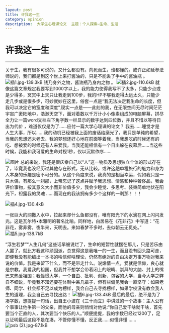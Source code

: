 ```yaml
---
layout: post
title: 许我这一生
category: opinion
description:  大学生心理课论文  主题：个人探索—生命、生活
---
```

 
 # 许我这一生
 ---


  关于生，我有很多可说的，又什么都没有。向死而生，谁都懂的。或许正如延参法师说的，我们都是到这个世上来打酱油的，只是不能丢了手中的酱油瓶 。 
![插1.jpg-139.3kB][1]
 钱乃身外之物，酱油瓶乃身内之物 。 
![插2.jpg-110.6kB][2]
 就像这篇文章规定我要写到1000字以上，我的能力使得我写不了太多，只能少点或是少得多，冥冥中上天只让我走到100步，我的HP不够我走得太远太久，只能少走几步或是很多步，可妙就妙在这里，俗套一点是“我无法决定我生命的长度，但我可以决定它的宽度和深度”,现实一点是——此刻的我，在无限空间无尽时间茫茫宇宙广袤陆地中，浩渺天空下，面对着数以千万计小小像素组成的电脑屏幕，拼尽全力让一篇word文档左下角字数一栏显示的数字达到四位数，并且不惜以等待日出为代价  ，难道仅仅是为了……应付一篇大学心理课的论文？  我去……睡觉才是人生大事，所以……我的动机已经被我上面的废话给磨光了，我只是单纯的希望，当我的思想还未老去、我的梦想还好心地在前面等着我，当我想吃的时候还有的吃、想被爱的时候还有人来爱我，当我还能相信有一个日出躲在夜幕后……当这些时候，我能和我可爱的生命对视1秒，仅以沉默作序……

![图片][3]
总的来说，我还是很庆幸自己以“人”这一物质及思想独立个体的形式存在了，毕竟我也没经历过其他存在形式，无从比较。或许这趟单程旅行的魅力和身为人本身的乐趣是密不可分的。从这个角度来说，我真的是相当幸运，假如我只是一只木偶，有那么一刹那，上帝忘记了这点并赋予我思想、情感和种种奢侈品，我会评价事物，按其意义大小而非价值多少，我会少睡觉、多思考、装束简单地伏在阳光下，袒露我的灵魂  ……而现在的我该拥有多少个这样的一刹那！！！

![插4.jpg-130.4kB][4]

一张巨大的网撒入水中，拉起来却什么鱼都没有，唯有阳光下的水滴在网上闪闪发光。这是瓦尔特•本雅明的著名比喻。同样地，白居易在《花非花》中写道：“花非花，雾非雾，夜半来，天明去。来如春梦不多时，去似朝云无觅处。” 
![插5.jpg-138.7kB][5]

“浮生若梦”“人生几何”这些话早被说烂了，生命的短暂性就摆在那儿，只是苦乐由人罢了。就比方我这种顽固派，总觉得这是我唯一的一生，而且没有回头路可走，即便我没有能编出一本书的啥信仰啥理论，仍然有绝对的自由决定万事万物对我来说的价值。我是来留下什么，而不是带走什么。说煽情一点，爱就是信仰，良心就是宗教。我爱我的祖国，但我并不想学会带着闭上的眼睛、崇拜的大脑、封上的嘴巴来热爱祖国；我憧憬大学，一个自由、批判、创新、包容的大学，当今大学之弊自不细说，毕竟我不知还要在体制中呆几辈子，但有些偏见我会一直坚守：如果老师、同学、社会都不足以成为榜样，我会自己去寻找榜样，如果学校没有教会我人生的道理，我会自己去寻找出路！
![插6.jpg-133.4kB][6]
最后的最后，绝不是为了凑字数，想提提一句话，出自王小波在《三十而立》中讲过的一个故事：主人公有个事事让他争第一的父亲，而他的母亲则悄悄对他说:“你自己爱干啥就干啥，首先要当个正直的人，其次要当个快乐的人。”顺便提提，我的字数已经过1200了，足以证明最后这段不是在凑，不管你懂不懂，反正我……似懂非懂 ……
![psb (2).jpg-87.1kB][7]


  [1]: http://static.zybuluo.com/sixijinling/nlz71aa808yf4ll5t9ntn0ys/%E6%8F%921.jpg
  [2]: http://static.zybuluo.com/sixijinling/n6puy4ik7d98mf68a1ytoiah/%E6%8F%922.jpg
  [3]: http://static.zybuluo.com/sixijinling/0z2xo88kgkl7hsc3lv8amu8d/%E6%8F%923.jpg
  [4]: http://static.zybuluo.com/sixijinling/9lqvz4268bqvowi2z7yf6z3s/%E6%8F%924.jpg
  [5]: http://static.zybuluo.com/sixijinling/wgvwfttpgk0p7numuyl46yw8/%E6%8F%925.jpg
  [6]: http://static.zybuluo.com/sixijinling/38maiewv582nxrfm8dexs024/%E6%8F%926.jpg
  [7]: http://static.zybuluo.com/sixijinling/hdj2nb663ldfz1jj14gebwp0/psb%20%282%29.jpg
[Rowl1ng]:    http://rowl1ng.com  "Rowl1ng"
